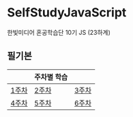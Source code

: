 # SelfStudyJavaScript
한빛미디어 혼공학습단 10기 JS (23하계)  


## 필기본
|          |주차별 학습|          |
---|---|---
| [1주차](https://carnation-celery-008.notion.site/1-068ab38e769041eea47843f4fb4625df?pvs=4) | [2주차](https://carnation-celery-008.notion.site/2-9504c85651f24607bdfeb0b1353d0c8b?pvs=4) | [3주차](https://carnation-celery-008.notion.site/3-07868e345b59419e9f994dab63f40651?pvs=4) |
| [4주차](https://carnation-celery-008.notion.site/4-e2055ece8c0a41b9b0b1a3eb5e7e51c7?pvs=4) | [5주차](https://carnation-celery-008.notion.site/5-1c240df8dd1742b1a44de0e77b7a96bf?pvs=4) | [6주차](https://carnation-celery-008.notion.site/6-b59be50f7b674a6fb2da9de383d4ee43?pvs=4)| 
